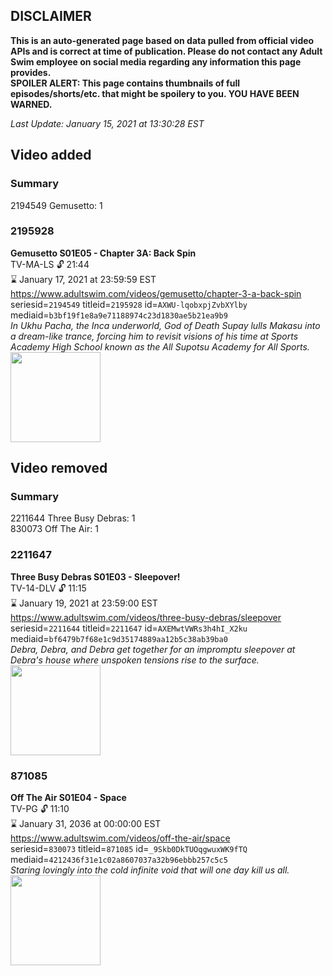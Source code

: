 ## DISCLAIMER
**This is an auto-generated page based on data pulled from official video APIs and is correct at time of publication. Please do not contact any Adult Swim employee on social media regarding any information this page provides.**  
**SPOILER ALERT: This page contains thumbnails of full episodes/shorts/etc. that might be spoilery to you. YOU HAVE BEEN WARNED.**  

_Last Update: January 15, 2021 at 13:30:28 EST_
## Video added
### Summary
2194549 Gemusetto: 1  
### 2195928
**Gemusetto S01E05 - Chapter 3A: Back Spin**  
TV-MA-LS 🔓 21:44  
⌛ January 17, 2021 at 23:59:59 EST  
https://www.adultswim.com/videos/gemusetto/chapter-3-a-back-spin  
seriesid=`2194549` titleid=`2195928` id=`AXWU-lqobxpjZvbXYlby` mediaid=`b3bf19f1e8a9e71188974c23d1830ae5b21ea9b9`  
_In Ukhu Pacha, the Inca underworld, God of Death Supay lulls Makasu into a dream-like trance, forcing him to revisit visions of his time at Sports Academy High School known as the All Supotsu Academy for All Sports._  
<a href="https://media.cdn.adultswim.com/uploads/20201104/thumbnails/2_20114178393-gsmp_103A_dup-20190425.jpg"><img src="https://media.cdn.adultswim.com/uploads/20201104/thumbnails/2_20114178393-gsmp_103A_dup-20190425.jpg" height="144px" /></a>
## Video removed
### Summary
2211644 Three Busy Debras: 1  
830073 Off The Air: 1  
### 2211647
**Three Busy Debras S01E03 - Sleepover!**  
TV-14-DLV 🔓 11:15  
⌛ January 19, 2021 at 23:59:00 EST  
https://www.adultswim.com/videos/three-busy-debras/sleepover  
seriesid=`2211644` titleid=`2211647` id=`AXEMwtVWRs3h4hI_X2ku` mediaid=`bf6479b7f68e1c9d35174889aa12b5c38ab39ba0`  
_Debra, Debra, and Debra get together for an impromptu sleepover at Debra's house where unspoken tensions rise to the surface._  
<a href="https://media.cdn.adultswim.com/uploads/20200324/thumbnails/2_2032493702-ThreeBusyDebras_103_dup-20191125.jpg"><img src="https://media.cdn.adultswim.com/uploads/20200324/thumbnails/2_2032493702-ThreeBusyDebras_103_dup-20191125.jpg" height="144px" /></a>
### 871085
**Off The Air S01E04 - Space**  
TV-PG 🔓 11:10  
⌛ January 31, 2036 at 00:00:00 EST  
https://www.adultswim.com/videos/off-the-air/space  
seriesid=`830073` titleid=`871085` id=`_9Skb0DkTUOqgwuxWK9fTQ` mediaid=`4212436f31e1c02a8607037a32b96ebbb257c5c5`  
_Staring lovingly into the cold infinite void that will one day kill us all._  
<a href="https://media.cdn.adultswim.com/uploads/20200312/thumbnails/2_203121323398-offtheair_104_dup-20111104.jpg"><img src="https://media.cdn.adultswim.com/uploads/20200312/thumbnails/2_203121323398-offtheair_104_dup-20111104.jpg" height="144px" /></a>
